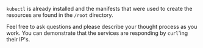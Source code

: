 `kubectl` is already installed and the manifests that were used to create the resources are found in the `/root` directory.

Feel free to ask questions and please describe your thought process as you work. You can demonstrate that the services are responding by `curl`'ing their IP's.
